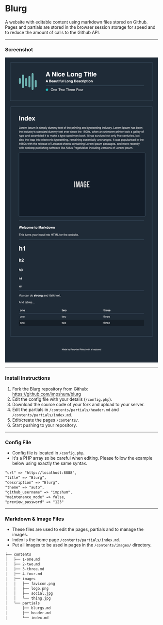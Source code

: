 # Blurg

A website with editable content using markdown files stored on Github. Pages and partials are stored in the browser session storage for speed and to reduce the amount of calls to the Github API.

* * *

### Screenshot

![](ss.jpg)

* * *

### Install Instructions

1.  Fork the Blurg repository from Github: <https://github.com/impshum/blurg>
2.  Edit the config file with your details (`/config.php`).
3.  Download the source code of your fork and upload to your server.
4.  Edit the partials in `/contents/partials/header.md` and `/contents/partials/index.md`.
4.  Edit/create the pages `/contents/`.
5.  Start pushing to your repository.

* * *

### Config File

-   Config file is located in `/config.php`.
-   It's a PHP array so be careful when editing. Please follow the example below using exactly the same syntax.

```
"url" => "http://localhost:8888",
"title" => "Blurg",
"description" => "Blurg",
"theme" => "auto",
"github_username" => "impshum",
"maintenance_mode" => false,
"preview_password" => "123"
```

* * *

### Markdown & Image Files

-   These files are used to edit the pages, partials and to manage the images.
-   Index is the home page `/contents/partials/index.md`.
-   Put all images to be used in pages in the `/contents/images/` directory.

```
├── contents
│   ├── 1-one.md
│   ├── 2-two.md
│   ├── 3-three.md
│   ├── 4-four.md
│   ├── images
│   │   ├── favicon.png
│   │   ├── logo.png
│   │   ├── social.jpg
│   │   └── thing.jpg
│   └── partials
│       ├── blurgs.md
│       ├── header.md
│       └── index.md
```
